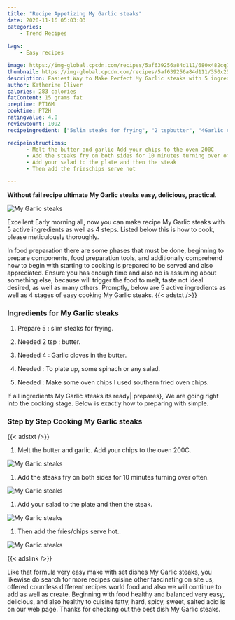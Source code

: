 ```yaml
---
title: "Recipe Appetizing My Garlic steaks"
date: 2020-11-16 05:03:03
categories:
    - Trend Recipes
    
tags:
    - Easy recipes

image: https://img-global.cpcdn.com/recipes/5af639256a84d111/680x482cq70/my-garlic-steaks-recipe-main-photo.jpg
thumbnail: https://img-global.cpcdn.com/recipes/5af639256a84d111/350x250cq70/my-garlic-steaks-recipe-main-photo.jpg
description: Easiest Way to Make Perfect My Garlic steaks with 5 ingredients and 4 stages of easy cooking.
author: Katherine Oliver
calories: 283 calories
fatContent: 15 grams fat
preptime: PT16M
cooktime: PT2H
ratingvalue: 4.8
reviewcount: 1092
recipeingredient: ["5slim steaks for frying", "2 tspbutter", "4Garlic cloves in the butter", "To plate up some spinach or any salad", "Make some oven chips I used southern fried oven chips"]

recipeinstructions: 
      - Melt the butter and garlic Add your chips to the oven 200C 
      - Add the steaks fry on both sides for 10 minutes turning over often 
      - Add your salad to the plate and then the steak 
      - Then add the frieschips serve hot

---
```




**Without fail recipe ultimate My Garlic steaks easy, delicious, practical**. 


![My Garlic steaks](https://img-global.cpcdn.com/recipes/5af639256a84d111/680x482cq70/my-garlic-steaks-recipe-main-photo.jpg "My Garlic steaks")




Excellent Early morning all, now you can make recipe My Garlic steaks with 5 active ingredients as well as 4 steps. Listed below this is how to cook, please meticulously thoroughly.

In food preparation there are some phases that must be done, beginning to prepare components, food preparation tools, and additionally comprehend how to begin with starting to cooking is prepared to be served and also appreciated. Ensure you has enough time and also no is assuming about something else, because will trigger the food to melt, taste not ideal desired, as well as many others. Promptly, below are 5 active ingredients as well as 4 stages of easy cooking My Garlic steaks.
{{< adstxt />}}

### Ingredients for My Garlic steaks


1. Prepare 5 : slim steaks for frying.

1. Needed 2 tsp : butter.

1. Needed 4 : Garlic cloves in the butter.

1. Needed  : To plate up, some spinach or any salad.

1. Needed  : Make some oven chips I used southern fried oven chips.



If all ingredients My Garlic steaks its ready| prepares}, We are going right into the cooking stage. Below is exactly how to preparing with simple.

### Step by Step Cooking My Garlic steaks

{{< adstxt />}}


1. Melt the butter and garlic. Add your chips to the oven 200C.



![My Garlic steaks](https://img-global.cpcdn.com/steps/a947feed735ac425/160x128cq70/my-garlic-steaks-recipe-step-1-photo.jpg" "My Garlic steaks")



1. Add the steaks fry on both sides for 10 minutes turning over often.



![My Garlic steaks](https://img-global.cpcdn.com/steps/55995f0323d03369/160x128cq70/my-garlic-steaks-recipe-step-2-photo.jpg" "My Garlic steaks")



1. Add your salad to the plate and then the steak.



![My Garlic steaks](https://img-global.cpcdn.com/steps/fe15aaa0afa11906/160x128cq70/my-garlic-steaks-recipe-step-3-photo.jpg" "My Garlic steaks")



1. Then add the fries/chips serve hot..



![My Garlic steaks](https://img-global.cpcdn.com/steps/2d88c4dea9852b09/160x128cq70/my-garlic-steaks-recipe-step-4-photo.jpg" "My Garlic steaks")





{{< adslink />}}

Like that formula very easy make with set dishes My Garlic steaks, you likewise do search for more recipes cuisine other fascinating on site us, offered countless different recipes world food and also we will continue to add as well as create. Beginning with food healthy and balanced very easy, delicious, and also healthy to cuisine fatty, hard, spicy, sweet, salted acid is on our web page. Thanks for checking out the best dish My Garlic steaks.
